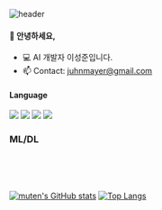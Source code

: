 ![header](https://capsule-render.vercel.app/api?type=waving&color=timeGradient&height=200&section=header&text=muten&desc=welcome&fontSize=90&fontAlignY=33&descAlign=61&descAlignY=51)
#### 👋 안녕하세요,
- :computer: AI 개발자 이성준입니다.
- :mailbox: Contact: juhnmayer@gmail.com

#### Language
<img src="https://img.shields.io/badge/Python-3766AB?style=for-the-badge&logo=Python&logoColor=white"/>&nbsp;<img src="https://img.shields.io/badge/Java-orange?style=for-the-badge&logo=Java&logoColor=white"/>&nbsp;<img src="https://img.shields.io/badge/HTML5-red?style=for-the-badge&logo=HTML5&logoColor=white"/>&nbsp;<img src="https://img.shields.io/badge/Javascript-yellow?style=for-the-badge&logo=Javascript&logoColor=white"/>
### ML/DL

<br>
<br>
<br>

[![muten's GitHub stats](https://github-readme-stats.vercel.app/api?username=muten-dev&show_icons=true&theme=onedark)](https://github.com/muten-dev/)
[![Top Langs](https://github-readme-stats.vercel.app/api/top-langs/?username=muten-dev&layout=compact)](https://github.com/muten-dev/)


<!---
**muten-dev/muten-dev** is a ✨ _special_ ✨ repository because its `README.md` (this file) appears on your GitHub profile.

Here are some ideas to get you started:

- 🔭 I’m currently working on ...
- 🌱 I’m currently learning ...
- 👯 I’m looking to collaborate on ...
- 🤔 I’m looking for help with ...
- 💬 Ask me about ...
- 📫 How to reach me: ...
- 😄 Pronouns: ...
- ⚡ Fun fact: ...
-->
